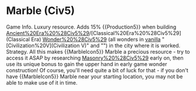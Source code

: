 # Marble (Civ5)

Game Info.
Luxury resource. Adds 15% {{Production5}} when building [Ancient%20Era%20%28Civ5%29](Ancient)/[Classical%20Era%20%28Civ5%29](Classical Era) [Wonder%20%28Civ5%29](wonders) (all wonders in [vanilla](vanilla) "[Civilization%20V](Civilization V)" and "") in the city where it is worked.
Strategy.
All this makes {{MarbleIcon5}} Marble a precious resource - try to access it ASAP by researching [Masonry%20%28Civ5%29](Masonry) early on, then use its unique bonus to gain the upper hand in early game wonder construction! Of course, you'll need quite a bit of luck for that - if you don't have {{MarbleIcon5}} Marble near your starting location, you may not be able to make use of it in time.